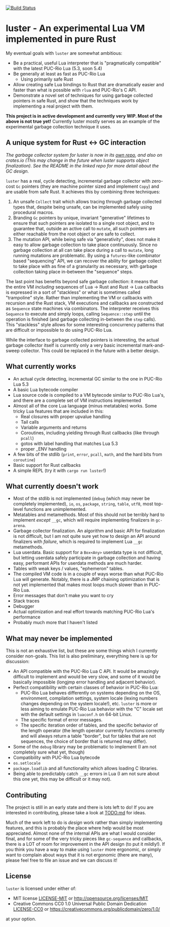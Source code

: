 [![Build Status](https://img.shields.io/circleci/project/github/kyren/luster.svg)](https://circleci.com/gh/kyren/luster)

# luster - An experimental Lua VM implemented in pure Rust #

My eventual goals with `luster` are somewhat ambitious:
  * Be a practical, useful Lua interpreter that is "pragmatically compatible"
    with the latest PUC-Rio Lua (5.3, soon 5.4)
  * Be generally at least as fast as PUC-Rio Lua
    * Using primarily safe Rust
  * Allow creating safe Lua bindings to Rust that are dramatically easier and
    faster than what is possible with `rlua` and PUC-Rio's C API.
  * Demonstrate a novel set of techniques for using garbage collected pointers
    in safe Rust, and show that the techniques work by implementing a real
    project with them.

**This project is in active development and currently very WIP.  Most of the
above is not true yet!**  Currently luster mostly serves as an example of the
experimental garbage collection technique it uses.

## A unique system for Rust <-> GC interaction ##

*The garbage collector system for luster is now in its [own
repo](https://github.com/kyren/gc-arena), and also on crates.io (This may
change in the future when luster supports object finalization). See the README
in the linked repo for more detail about the GC design.*

`luster` has a real, cycle detecting, incremental garbage collector with
zero-cost `Gc` pointers (they are machine pointer sized and implement `Copy`)
and are usable from safe Rust.  It achieves this by combining three techniques:

1) An unsafe `Collect` trait which allows tracing through garbage collected
   types that, despite being unsafe, can be implemented safely using procedural
   macros.
2) Branding `Gc` pointers by unique, invariant "generative" lifetimes to ensure
   that such pointers are isolated to a single root object, and to guarantee
   that, outside an active call to `mutate`, all such pointers are either
   reachable from the root object or are safe to collect.
3) The mutation API, while being safe via "generativity", does not make it easy
   to allow garbage collection to take place continuously.  Since no garbage
   collection at all can take place during a call to `mutate`, long running
   mutations are problematic.  By using a `futures`-like combinator based
   "sequencing" API, we can recover the ability for garbage collect to take
   place with as fine of a granularity as necessary, with garbage collection
   taking place in-between the "sequence" steps.
   
The last point has benefits beyond safe garbage collection: it means that the
entire VM *including* sequences of Lua -> Rust and Rust -> Lua callbacks is
expressed in a sort of "stackless" or what is sometimes called "trampoline"
style.  Rather than implementing the VM or callbacks with recursion and the Rust
stack, VM executions and callbacks are constructed as `Sequence` state machines
via combinators.  The interpreter receives this `Sequence` to execute and simply
loops, calling `Sequence::step` until the operation is finished (and garbage
collecting in-between the `step` calls).  This "stackless" style allows for some
interesting concurrency patterns that are difficult or impossible to do using
PUC-Rio Lua.

While the interface to garbage collected pointers is interesting, the actual
garbage collector itself is currently only a very basic incremental
mark-and-sweep collector.  This could be replaced in the future with a better
design.

## What currently works ##

* An actual cycle detecting, incremental GC similar to the one in PUC-Rio Lua
  5.3
* A basic Lua bytecode compiler
* Lua source code is compiled to a VM bytecode similar to PUC-Rio Lua's, and
  there are a complete set of VM instructions implemented
* Almost all of the core Lua language (minus metatables) works.  Some tricky Lua
   features that are included in this:
  * Real closures with proper upvalue handling
  * Tail calls
  * Variable arguments and returns
  * Coroutines, including yielding through Rust callbacks (like through `pcall`)
  * gotos with label handling that matches Lua 5.3
  * proper _ENV handling
* A few bits of the stdlib (`print`, `error`, `pcall`, `math`, and the hard bits
  from `coroutine`)
* Basic support for Rust callbacks
* A simple REPL (try it with `cargo run luster`!)

## What currently doesn't work ##

* Most of the stdlib is not implemented (`debug` (which may never be completely
  implemented), `io`, `os`, `package`, `string`, `table`, `utf8`, most top-level
  functions are unimplemented.
* Metatables and metamethods.  Most of this should not be terribly hard to
  implement *except* `__gc`, which will require implementing finalizers in
  `gc-arena`.
* Garbage collector finalization.  An algorithm and basic API for finalization
  is not difficult, but I am not quite sure yet how to design an API around
  finalizers with *failure*, which is required to implement Lua `__gc`
  metamethods.
* Lua userdata.  Basic support for a `Box<Any>` userdata type is not difficult,
  but letting userdata safely participate in garbage collection and having easy,
  performant APIs for userdata methods are much harder.
* Tables with weak keys / values, "ephemeron" tables.
* The compiled VM code is in a couple of ways worse than what PUC-Rio Lua will
  generate.  Notably, there is a JMP chaining optimization that is not yet
  implemented that makes most loops much slower than in PUC-Rio Lua.
* Error messages that don't make you want to cry
* Stack traces
* Debugger
* Actual optimization and real effort towards matching PUC-Rio Lua's performance
* Probably much more that I haven't listed

## What may never be implemented ##

This is not an exhaustive list, but these are some things which I currently
consider non-goals.  This list is also preliminary, everything here is up for
discussion:

* An API compatible with the PUC-Rio Lua C API.  It would be amazingly difficult
  to implement and would be very slow, and some of it would be basically
  impossible (longjmp error handling and adjacent behavior).
* Perfect compatibility with certain classes of behavior in PUC-Rio Lua:
  * PUC-Rio Lua behaves differently on systems depending on the OS, environment,
    compilation settings, system locale (lexing numbers changes depending on the
    system locale!), etc.  `luster` is more or less aiming to emulate PUC-Rio
    Lua behavior with the "C" locale set with the default settings in
    `luaconf.h` on 64-bit Linux.
  * The specific format of error messages.
  * The specific iteration order of tables, and the specific behavior of the
    length operator (the length operator currently functions correctly and will
    always return a table "border", but for tables that are not sequences,
    the choice of border that is returned may differ).
* Some of the `debug` library may be problematic to implement (I am not
  completely sure what yet, though)
* Compatibility with PUC-Rio Lua bytecode
* `os.setlocale`
* `package.loadlib` and all functionality which allows loading C libraries.
* Being able to predictably catch `__gc` errors in Lua (I am not sure about this
  one yet, this may be difficult or it may not).

## Contributing ##

The project is still in an early state and there is lots left to do!  If you are
interested in contributing, please take a look at [TODO.md](TODO.md) for ideas.

Much of the work left to do is *design* work rather than simply implementing
features, and this is probably the place where help would be most appreciated.
Almost none of the internal APIs are what I would consider final, and for some
of the very tricky pieces like `gc-sequence` and callbacks, there is a LOT of
room for improvement in the API design (to put it mildly!).  If you think you
have a way to make using `luster` more ergonomic, or simply want to complain
about ways that it is not ergonomic (there are many), please feel free to file
an issue and we can discuss it!

## License ##

`luster` is licensed under either of:

* MIT license [LICENSE-MIT](LICENSE-MIT) or http://opensource.org/licenses/MIT
* Creative Commons CC0 1.0 Universal Public Domain Dedication
  [LICENSE-CC0](LICENSE-CC0) or
  https://creativecommons.org/publicdomain/zero/1.0/

at your option.
